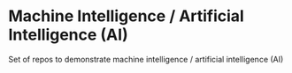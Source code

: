 # Machine Intelligence / Artificial Intelligence (AI)
Set of repos to demonstrate machine intelligence / artificial intelligence (AI)
